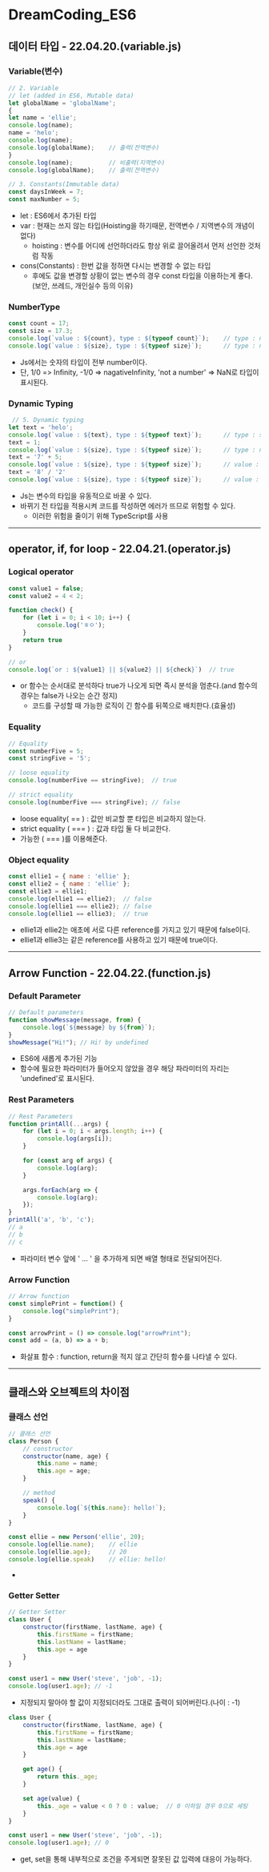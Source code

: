# DreamCoding_ES6
## 데이터 타입 - 22.04.20.(variable.js)
### Variable(변수)
```Javascript
// 2. Variable
// let (added in ES6, Mutable data)
let globalName = 'globalName';
{
let name = 'ellie';
console.log(name);
name = 'helo';
console.log(name);
console.log(globalName);    // 출력(전역변수)
}
console.log(name);          // 비출력(지역변수)
console.log(globalName);    // 출력(전역변수)

// 3. Constants(Immutable data)
const daysInWeek = 7;
const maxNumber = 5;
```
* let : ES6에서 추가된 타입
* var : 현재는 쓰지 않는 타입(Hoisting을 하기때문, 전역변수 / 지역변수의 개념이 없다)
  * hoisting : 변수를 어디에 선언하더라도 항상 위로 끌어올려서 먼저 선언한 것처럼 작동
* cons(Constants) : 한번 값을 정하면 다시는 변경할 수 없는 타입
  * 후에도 값을 변경할 상황이 없는 변수의 경우 const 타입을 이용하는게 좋다.(보안, 쓰레드, 개인실수 등의 이유)     

### NumberType
``` Javascript
const count = 17;
const size = 17.3;
console.log(`value : ${count}, type : ${typeof count}`);    // type : number
console.log(`value : ${size}, type : ${typeof size}`);      // type : number
```
* Js에서는 숫자의 타입이 전부 number이다.
* 단, 1/0 => Infinity, -1/0 => nagativeInfinity, 'not a number' => NaN로 타입이 표시된다.     

### Dynamic Typing
``` Javascript
 // 5. Dynamic typing
let text = 'helo';
console.log(`value : ${text}, type : ${typeof text}`);      // type : string
text = 1;
console.log(`value : ${size}, type : ${typeof size}`);      // type : number
text = '7' + 5;
console.log(`value : ${size}, type : ${typeof size}`);      // value : 75, type : string
text = '8' / '2'
console.log(`value : ${size}, type : ${typeof size}`);      // value : 4 type : number
```
* Js는 변수의 타입을 유동적으로 바꿀 수 있다.
* 바뀌기 전 타입을 적용시켜 코드를 작성하면 에러가 뜨므로 위험할 수 있다.
  * 이러한 위험을 줄이기 위해 TypeScript를 사용

***

## operator, if, for loop - 22.04.21.(operator.js)
### Logical operator
``` Javascript
const value1 = false;
const value2 = 4 < 2;

function check() {
    for (let i = 0; i < 10; i++) {
        console.log('ㅎㅇ');
    }
    return true
}

// or
console.log(`or : ${value1} || ${value2} || ${check}`)  // true
```
* or 함수는 순서대로 분석하다 true가 나오게 되면 즉시 분석을 멈춘다.(and 함수의 경우는 false가 나오는 순간 정지)
  * 코드를 구성할 때 가능한 로직이 긴 함수를 뒤쪽으로 배치한다.(효율성)      

### Equality
``` Javascript
// Equality
const numberFive = 5;
const stringFive = '5';

// loose equality
console.log(numberFive == stringFive);  // true

// strict equality
console.log(numberFive === stringFive); // false
```
* loose equality( == ) : 값만 비교할 뿐 타입은 비교하지 않는다.
* strict equality ( === ) : 값과 타입 둘 다 비교한다.
* 가능한 ( === )를 이용해준다.     

### Object equality
``` Javascript
const ellie1 = { name : 'ellie' };
const ellie2 = { name : 'ellie' };
const ellie3 = ellie1;
console.log(ellie1 == ellie2);  // false
console.log(ellie1 === ellie2); // false
console.log(ellie1 == ellie3);  // true
```
* ellie1과 ellie2는 애초에 서로 다른 reference를 가지고 있기 때문에 false이다.
* ellie1과 ellie3는 같은 reference를 사용하고 있기 때문에 true이다.

***

## Arrow Function - 22.04.22.(function.js)
### Default Parameter
``` Javascript
// Default parameters
function showMessage(message, from) {
    console.log(`${message} by ${from}`);
}
showMessage("Hi!"); // Hi! by undefined
```
* ES6에 새롭게 추가된 기능
* 함수에 필요한 파라미터가 들어오지 않았을 경우 해당 파라미터의 자리는 'undefined'로 표시된다.     

### Rest Parameters
``` Javascript
// Rest Parameters
function printAll(...args) {
    for (let i = 0; i < args.length; i++) {
        console.log(args[i]);
    }

    for (const arg of args) {
        console.log(arg);
    }

    args.forEach(arg => {
        console.log(arg);
    });
}
printAll('a', 'b', 'c');
// a
// b
// c
```
* 파라미터 변수 앞에 ' ... ' 을 추가하게 되면 배열 형태로 전달되어진다.

### Arrow Function
``` Javascript
// Arrow function
const simplePrint = function() {
    console.log("simplePrint");
}

const arrowPrint = () => console.log("arrowPrint");
const add = (a, b) => a + b;
```
* 화살표 함수 : function, return을 적지 않고 간단히 함수를 나타낼 수 있다.

***

## 클래스와 오브젝트의 차이점
### 클래스 선언
```Javascript
// 클래스 선언
class Person {
    // constructor
    constructor(name, age) {
        this.name = name;
        this.age = age;
    }

    // method
    speak() {
        console.log(`${this.name}: hello!`);
    }
}

const ellie = new Person('ellie', 20);
console.log(ellie.name);    // ellie
console.log(ellie.age);     // 20
console.log(ellie.speak)    // ellie: hello!
```
* 

### Getter Setter
``` Javascript
// Getter Setter
class User {
    constructor(firstName, lastName, age) {
        this.firstName = firstName;
        this.lastName = lastName;
        this.age = age
    }
}

const user1 = new User('steve', 'job', -1);
console.log(user1.age); // -1
```
* 지정되지 말아야 할 값이 지정되더라도 그대로 출력이 되어버린다.(나이 : -1)

``` Javascript
class User {
    constructor(firstName, lastName, age) {
        this.firstName = firstName;
        this.lastName = lastName;
        this.age = age
    }

    get age() {
        return this._age;
    }

    set age(value) {
        this._age = value < 0 ? 0 : value;  // 0 이하일 경우 0으로 세팅
    }
}

const user1 = new User('steve', 'job', -1);
console.log(user1.age); // 0
```
* get, set을 통해 내부적으로 조건을 주게되면 잘못된 값 입력에 대응이 가능하다.